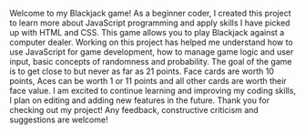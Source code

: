 Welcome to my Blackjack game! As a beginner coder, I created this project to learn more about JavaScript programming and apply skills I have picked up with HTML and CSS. This game allows you to play Blackjack against a computer dealer. Working on this project has helped me understand how to use JavaScript for game development, how to manage game logic and user input, basic concepts of randomness and probability. The goal of the game is to get close to but never as far as 21 points. Face cards are worth 10 points, Aces can be worth 1 or 11 points and all other cards are worth their face value. I am excited to continue learning and improving my coding skills, I plan on editing and adding new features in the future. Thank you for checking out my project! Any feedback, constructive criticism and suggestions are welcome!
